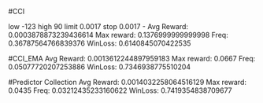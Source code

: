 
#CCI

low -123 high 90  limit 0.0017 stop 0.0017 - Avg Reward: 0.0003878873239436614 Max reward: 0.1376999999999998  Freq: 0.36787564766839376 WinLoss: 0.6140845070422535

#CCI_EMA
Avg Reward: 0.0013612244897959183 Max reward: 0.0667  Freq: 0.05077720207253886 WinLoss: 0.7346938775510204

#Predictor Collection
Avg Reward: 0.0014032258064516129 Max reward: 0.0435  Freq: 0.03212435233160622 WinLoss: 0.7419354838709677

